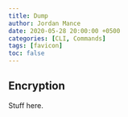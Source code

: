 ```yaml
---
title: Dump
author: Jordan Mance
date: 2020-05-28 20:00:00 +0500
categories: [CLI, Commands]
tags: [favicon]
toc: false
---
```


## Encryption

Stuff here.     